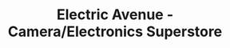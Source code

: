 ---
title: "Electric Avenue - Camera/Electronics Superstore"
url: /miami/electric-avenue-camera-electronics-superstore/
shop: photo
---